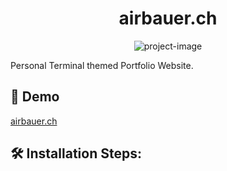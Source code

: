 <h1 align="center" id="title">airbauer.ch</h1>

<p align="center"><img src="https://socialify.git.ci/real-airbauer/airbauer.ch/image?font=Jost&amp;language=1&amp;name=1&amp;owner=1&amp;pattern=Circuit%20Board&amp;stargazers=1&amp;theme=Dark" alt="project-image"></p>

<p id="description">Personal Terminal themed Portfolio Website.</p>

<h2>🚀 Demo</h2>

[airbauer.ch](airbauer.ch)

<h2>🛠️ Installation Steps:</h2>
